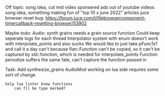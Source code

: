 Off topic:
    song idea, cut mid video sponsered ads out of youtube videos
    song idea, something making fun of "top 10 x june 2022" articles
    juce browser reset bug: https://forum.juce.com/t/filebrowsercomponent-timercallback-resetting-browser/53902

Maybe todo:
    Audio:
        synth grains needs a grain source function
    Could keep seperate logs for each thread
    Interpolator system with enum doesn't work with interpolate_points and also sucks
        We would like to just take pFunc1x1 and call it a day
        can't because flan::Function can't be copied, so it can't be captured by std::function, which is needed for interpolate_points
        Function periodize suffers the same fate, can't capture the function passed in
 
Task:
    Add synthesize_grains
    AudioMod working on lua side requires some sort of change

    help lua linter know functions
        can f[] be type marked?
